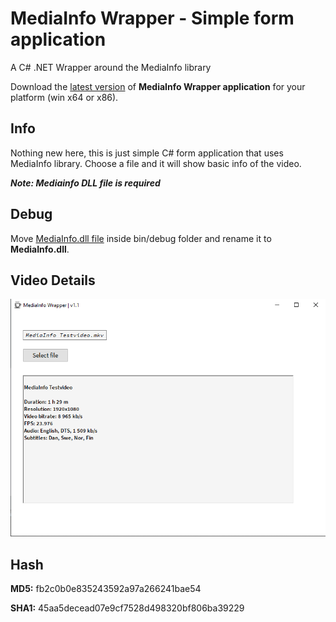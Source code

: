 # MediaInfo Wrapper - Simple form application
 A C# .NET Wrapper around the MediaInfo library

Download the [latest version](https://github.com/JanrikV/MediaInfo-Wrapper/releases) of **MediaInfo Wrapper application** for your platform (win x64 or x86).

## Info 

Nothing new here, this is just simple C# form application that uses MediaInfo library. Choose a file and it will show basic info of the video.

***Note: Mediainfo DLL file is required***

## Debug

Move [MediaInfo.dll file](https://github.com/JanrikV/MediaInfo-Wrapper/tree/main/dlls) inside bin/debug folder and rename it to **MediaInfo.dll**.

## Video Details

![MediaInfo Wrapper 1](https://github.com/JanrikV/MediaInfo-Wrapper/blob/main/img/MediaInfoWrapper-VideoDetails.png)

## Hash

**MD5:** fb2c0b0e835243592a97a266241bae54

**SHA1:** 45aa5decead07e9cf7528d498320bf806ba39229
